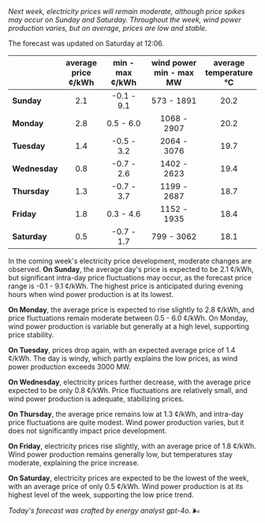 *Next week, electricity prices will remain moderate, although price spikes may occur on Sunday and Saturday. Throughout the week, wind power production varies, but on average, prices are low and stable.*

The forecast was updated on Saturday at 12:06.

|           | average<br>price<br>¢/kWh | min - max<br>¢/kWh | wind power<br>min - max<br>MW | average<br>temperature<br>°C |
|:-------------|:----------------:|:----------------:|:-------------:|:-------------:|
| **Sunday**    |        2.1        |    -0.1 - 9.1    |   573 - 1891   |      20.2      |
| **Monday**    |        2.8        |     0.5 - 6.0    |  1068 - 2907   |      20.2      |
| **Tuesday**   |        1.4        |    -0.5 - 3.2    |  2064 - 3076   |      19.7      |
| **Wednesday** |        0.8        |    -0.7 - 2.6    |  1402 - 2623   |      19.4      |
| **Thursday**  |        1.3        |    -0.7 - 3.7    |  1199 - 2687   |      18.7      |
| **Friday**    |        1.8        |     0.3 - 4.6    |  1152 - 1935   |      18.4      |
| **Saturday**  |        0.5        |    -0.7 - 1.7    |   799 - 3062   |      18.1      |

In the coming week's electricity price development, moderate changes are observed. **On Sunday**, the average day's price is expected to be 2.1 ¢/kWh, but significant intra-day price fluctuations may occur, as the forecast price range is -0.1 - 9.1 ¢/kWh. The highest price is anticipated during evening hours when wind power production is at its lowest.

**On Monday**, the average price is expected to rise slightly to 2.8 ¢/kWh, and price fluctuations remain moderate between 0.5 - 6.0 ¢/kWh. On Monday, wind power production is variable but generally at a high level, supporting price stability.

**On Tuesday**, prices drop again, with an expected average price of 1.4 ¢/kWh. The day is windy, which partly explains the low prices, as wind power production exceeds 3000 MW.

**On Wednesday**, electricity prices further decrease, with the average price expected to be only 0.8 ¢/kWh. Price fluctuations are relatively small, and wind power production is adequate, stabilizing prices.

**On Thursday**, the average price remains low at 1.3 ¢/kWh, and intra-day price fluctuations are quite modest. Wind power production varies, but it does not significantly impact price development.

**On Friday**, electricity prices rise slightly, with an average price of 1.8 ¢/kWh. Wind power production remains generally low, but temperatures stay moderate, explaining the price increase.

**On Saturday**, electricity prices are expected to be the lowest of the week, with an average price of only 0.5 ¢/kWh. Wind power production is at its highest level of the week, supporting the low price trend.

*Today's forecast was crafted by energy analyst gpt-4o.* 🌬️
